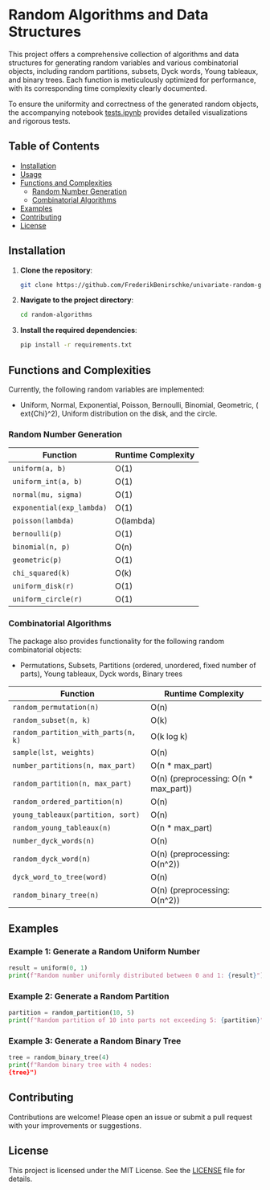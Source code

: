 
# Random Algorithms and Data Structures

This project offers a comprehensive collection of algorithms and data structures for generating random variables and various combinatorial objects, including random partitions, subsets, Dyck words, Young tableaux, and binary trees. Each function is meticulously optimized for performance, with its corresponding time complexity clearly documented.

To ensure the uniformity and correctness of the generated random objects, the accompanying notebook [tests.ipynb](tests.ipynb) provides detailed visualizations and rigorous tests.

## Table of Contents

- [Installation](#installation)
- [Usage](#usage)
- [Functions and Complexities](#functions-and-complexities)
  - [Random Number Generation](#random-number-generation)
  - [Combinatorial Algorithms](#combinatorial-algorithms)
- [Examples](#examples)
- [Contributing](#contributing)
- [License](#license)

## Installation

1. **Clone the repository**:

   ```bash
   git clone https://github.com/FrederikBenirschke/univariate-random-generator.git
   ```

2. **Navigate to the project directory**:

   ```bash
   cd random-algorithms
   ```

3. **Install the required dependencies**:

   ```bash
   pip install -r requirements.txt
   ```

## Functions and Complexities

Currently, the following random variables are implemented:

- Uniform, Normal, Exponential, Poisson, Bernoulli, Binomial, Geometric, \(	ext{Chi}^2\), Uniform distribution on the disk, and the circle.

### Random Number Generation

| Function                    | Runtime Complexity |
|-----------------------------|--------------------|
| `uniform(a, b)`             | O(1)               |
| `uniform_int(a, b)`         | O(1)               |
| `normal(mu, sigma)`         | O(1)               |
| `exponential(exp_lambda)`   | O(1)               |
| `poisson(lambda)`           | O(lambda)          |
| `bernoulli(p)`              | O(1)               |
| `binomial(n, p)`            | O(n)               |
| `geometric(p)`              | O(1)               |
| `chi_squared(k)`            | O(k)               |
| `uniform_disk(r)`           | O(1)               |
| `uniform_circle(r)`         | O(1)               |

### Combinatorial Algorithms

The package also provides functionality for the following random combinatorial objects:

- Permutations, Subsets, Partitions (ordered, unordered, fixed number of parts), Young tableaux, Dyck words, Binary trees

| Function                            | Runtime Complexity                              |
|-------------------------------------|-------------------------------------------------|
| `random_permutation(n)`             | O(n)                                            |
| `random_subset(n, k)`               | O(k)                                            |
| `random_partition_with_parts(n, k)` | O(k log k)                                      |
| `sample(lst, weights)`              | O(n)                                            |
| `number_partitions(n, max_part)`    | O(n * max_part)                                 |
| `random_partition(n, max_part)`     | O(n) (preprocessing: O(n * max_part))           |
| `random_ordered_partition(n)`       | O(n)                                            |
| `young_tableaux(partition, sort)`   | O(n)                                            |
| `random_young_tableaux(n)`          | O(n * max_part)                                 |
| `number_dyck_words(n)`              | O(n)                                            |
| `random_dyck_word(n)`               | O(n) (preprocessing: O(n^2))                    |
| `dyck_word_to_tree(word)`           | O(n)                                            |
| `random_binary_tree(n)`             | O(n) (preprocessing: O(n^2))                    |

## Examples

### Example 1: Generate a Random Uniform Number

```python
result = uniform(0, 1)
print(f"Random number uniformly distributed between 0 and 1: {result}")
```

### Example 2: Generate a Random Partition

```python
partition = random_partition(10, 5)
print(f"Random partition of 10 into parts not exceeding 5: {partition}")
```

### Example 3: Generate a Random Binary Tree

```python
tree = random_binary_tree(4)
print(f"Random binary tree with 4 nodes:
{tree}")
```

## Contributing

Contributions are welcome! Please open an issue or submit a pull request with your improvements or suggestions.

## License

This project is licensed under the MIT License. See the [LICENSE](LICENSE) file for details.
